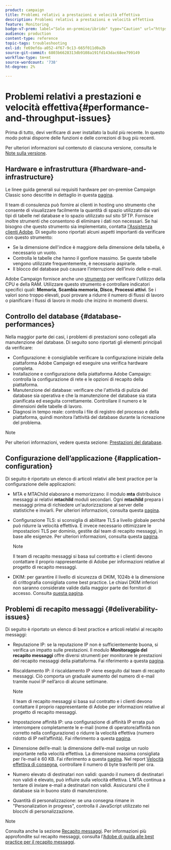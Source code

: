 ```yaml
---
product: campaign
title: Problemi relativi a prestazioni e velocità effettiva
description: Problemi relativi a prestazioni e velocità effettiva
feature: Monitoring
badge-v7-prem: label="Solo on-premise/ibrido" type="Caution" url="https://experienceleague.adobe.com/docs/campaign-classic/using/installing-campaign-classic/architecture-and-hosting-models/hosting-models-lp/hosting-models.html?lang=it" tooltip="Applicabile solo alle distribuzioni on-premise e ibride"
audience: production
content-type: reference
topic-tags: troubleshooting
exl-id: fe69efda-a052-4f67-9c13-665f011d0a2b
source-git-commit: 6803b6628313db9108a191fd143dac68ee799149
workflow-type: tm+mt
source-wordcount: '738'
ht-degree: 2%

---
```


# Problemi relativi a prestazioni e velocità effettiva{#performance-and-throughput-issues}

Prima di tutto, devi verificare di aver installato la build più recente. In questo modo potrai disporre delle funzioni e delle correzioni di bug più recenti.

Per ulteriori informazioni sul contenuto di ciascuna versione, consulta le [Note sulla versione](../../rn/using/latest-release.md).

## Hardware e infrastruttura {#hardware-and-infrastructure}

Le linee guida generali sui requisiti hardware per on-premise Campaign Classic sono descritte in dettaglio in questa [pagina](https://helpx.adobe.com/it/campaign/kb/hardware-sizing-guide.html).

Il team di consulenza può fornire ai clienti in hosting uno strumento che consente di visualizzare facilmente la quantità di spazio utilizzato dai vari tipi di tabelle nel database e lo spazio utilizzato sul sito SFTP. Fornisce inoltre strumenti che consentono di eliminare i dati non necessari. Se hai bisogno che questo strumento sia implementato, contatta [l&#39;Assistenza clienti Adobe](https://helpx.adobe.com/it/enterprise/admin-guide.html/enterprise/using/support-for-experience-cloud.ug.html). Di seguito sono riportati alcuni aspetti importanti da verificare con questo strumento:

* Se la dimensione dell&#39;indice è maggiore della dimensione della tabella, è necessario un vuoto.
* Controlla le tabelle che hanno il gonfiore massimo. Se queste tabelle vengono utilizzate frequentemente, è necessario aspirarle.
* Il blocco del database può causare l’interruzione dell’invio delle e-mail.

Adobe Campaign fornisce anche uno [strumento](../../production/using/monitoring-processes.md#manual-monitoring) per verificare l&#39;utilizzo della CPU e della RAM. Utilizzare questo strumento e controllare indicatori specifici quali: **Memoria**, **Scambia memoria**, **Disco**, **Processi attivi**. Se i valori sono troppo elevati, puoi provare a ridurre il numero di flussi di lavoro o pianificare i flussi di lavoro in modo che inizino in momenti diversi.

## Controllo del database {#database-performances}

Nella maggior parte dei casi, i problemi di prestazioni sono collegati alla manutenzione del database. Di seguito sono riportati gli elementi principali da verificare:

* Configurazione: è consigliabile verificare la configurazione iniziale della piattaforma Adobe Campaign ed eseguire una verifica hardware completa.
* Installazione e configurazione della piattaforma Adobe Campaign: controlla la configurazione di rete e le opzioni di recapito della piattaforma.
* Manutenzione del database: verificare che l&#39;attività di pulizia del database sia operativa e che la manutenzione del database sia stata pianificata ed eseguita correttamente. Controllare il numero e le dimensioni delle tabelle di lavoro.
* Diagnosi in tempo reale: controlla i file di registro del processo e della piattaforma, quindi monitora l’attività del database durante la ricreazione del problema.

>[!NOTE]
>
>Per ulteriori informazioni, vedere questa sezione: [Prestazioni del database](../../production/using/database-performances.md).

## Configurazione dell’applicazione {#application-configuration}

Di seguito è riportato un elenco di articoli relativi alle best practice per la configurazione delle applicazioni:

* MTA e MTAChild elaborano e memorizzano: il modulo **mta** distribuisce messaggi ai relativi **mtachild** moduli secondari. Ogni **mtachild** prepara i messaggi prima di richiedere un&#39;autorizzazione al server delle statistiche e inviarli. Per ulteriori informazioni, consulta questa [pagina](../../installation/using/email-deliverability.md).
* Configurazione TLS: si sconsiglia di abilitare TLS a livello globale perché può ridurre la velocità effettiva. È invece necessario ottimizzare le impostazioni TLS per dominio, gestite dal team di recapito messaggi, in base alle esigenze. Per ulteriori informazioni, consulta questa [pagina](../../installation/using/email-deliverability.md#mx-configuration).

  >[!NOTE]
  >
  >Il team di recapito messaggi si basa sul contratto e i clienti devono contattare il proprio rappresentante di Adobe per informazioni relative al progetto di recapito messaggi.

* DKIM: per garantire il livello di sicurezza di DKIM, 1024b è la dimensione di crittografia consigliata come best practice. Le chiavi DKIM inferiori non saranno considerate valide dalla maggior parte dei fornitori di accesso. Consulta [questa pagina](https://experienceleague.adobe.com/docs/deliverability-learn/deliverability-best-practice-guide/transition-process/infrastructure.html?lang=it#authentication).

## Problemi di recapito messaggi {#deliverability-issues}

Di seguito è riportato un elenco di best practice e articoli relativi al recapito messaggi:

* Reputazione IP: se la reputazione IP non è sufficientemente buona, si verifica un impatto sulle prestazioni. Il modulo **Monitoraggio del recapito messaggi** offre diversi strumenti per monitorare le prestazioni del recapito messaggi della piattaforma. Fai riferimento a questa [pagina](../../delivery/using/monitoring-deliverability.md).
* Riscaldamento IP: il riscaldamento IP viene eseguito dal team di recapito messaggi. Ciò comporta un graduale aumento del numero di e-mail tramite nuovi IP nell’arco di alcune settimane.

  >[!NOTE]
  >
  >Il team di recapito messaggi si basa sul contratto e i clienti devono contattare il proprio rappresentante di Adobe per informazioni relative al progetto di recapito messaggi.

* Impostazione affinità IP: una configurazione di affinità IP errata può interrompere completamente le e-mail (nome di operatore/affinità non corretto nella configurazione) o ridurre la velocità effettiva (numero ridotto di IP nell’affinità). Fai riferimento a questa [pagina](../../installation/using/email-deliverability.md#list-of-ip-addresses-to-use).
* Dimensione dell’e-mail: la dimensione dell’e-mail svolge un ruolo importante nella velocità effettiva. La dimensione massima consigliata per l’e-mail è 60 KB. Fai riferimento a questa [pagina](https://helpx.adobe.com/it/legal/product-descriptions/campaign.html). Nel report [Velocità effettiva di consegna](../../reporting/using/global-reports.md#delivery-throughput), controllare il numero di byte trasferiti per ora.
* Numero elevato di destinatari non validi: quando il numero di destinatari non validi è elevato, può influire sulla velocità effettiva. L’MTA continua a tentare di inviare e-mail a destinatari non validi. Assicurarsi che il database sia in buono stato di manutenzione.
* Quantità di personalizzazione: se una consegna rimane in &quot;Personalization in progress&quot;, controlla il JavaScript utilizzato nei blocchi di personalizzazione.

>[!NOTE]
>
>Consulta anche la sezione [Recapito messaggi](../../delivery/using/about-deliverability.md). Per informazioni più approfondite sul recapito messaggi, consulta l&#39;[Adobe di guida alle best practice per il recapito messaggi](https://experienceleague.adobe.com/docs/deliverability-learn/deliverability-best-practice-guide/introduction.html?lang=it).
